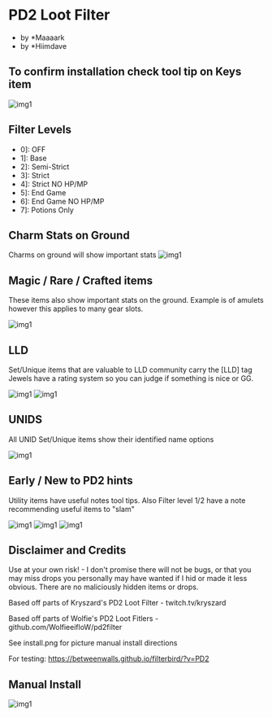 # PD2 Loot Filter
* by *Maaaark
* by *Hiimdave

## To confirm installation check tool tip on Keys item


![img1](examples/cube.png?raw=true)


## Filter Levels

* 0]: OFF
* 1]: Base
* 2]: Semi-Strict
* 3]: Strict
* 4]: Strict NO HP/MP
* 5]: End Game
* 6]: End Game NO HP/MP
* 7]: Potions Only

## Charm Stats on Ground

Charms on ground will show important stats
![img1](examples/charms1.PNG?raw=true)

## Magic / Rare / Crafted items

These items also show important stats on the ground. Example is of amulets however this applies to many gear slots.

![img1](examples/magicrares1.PNG?raw=true)

## LLD

Set/Unique items that are valuable to LLD community carry the [LLD] tag Jewels have a rating system so you can judge if something is nice or GG.

![img1](examples/lld1.PNG?raw=true)
![img1](examples/lld2.png?raw=true)

## UNIDS

All UNID Set/Unique items show their identified name options

![img1](examples/unid1.PNG?raw=true)

## Early / New to PD2 hints
Utility items have useful notes tool tips.
Also Filter level 1/2 have a note recommending useful items to "slam"


![img1](examples/maps1.png?raw=true)
![img1](examples/hints1.PNG?raw=true)
![img1](examples/slamme1.PNG?raw=true)

## Disclaimer and Credits

Use at your own risk! - I don't promise there will not be bugs, or that you may miss drops you personally may have wanted if I hid or made it less obvious.
There are no maliciously hidden items or drops.

Based off parts of Kryszard's PD2 Loot Filter - twitch.tv/kryszard

Based off parts of Wolfie's PD2 Loot Fitlers - github.com/WolfieeifloW/pd2filter

See install.png for picture manual install directions

For testing: https://betweenwalls.github.io/filterbird/?v=PD2

## Manual Install

![img1](https://github.com/Maaaaaarrk/Maaaark-PD2-Filter/blob/main/install.png?raw=true)
